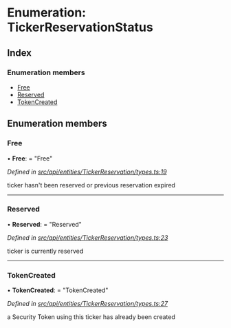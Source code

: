 # Enumeration: TickerReservationStatus

## Index

### Enumeration members

* [Free](tickerreservationstatus.md#free)
* [Reserved](tickerreservationstatus.md#reserved)
* [TokenCreated](tickerreservationstatus.md#tokencreated)

## Enumeration members

###  Free

• **Free**: = "Free"

*Defined in [src/api/entities/TickerReservation/types.ts:19](https://github.com/PolymathNetwork/polymesh-sdk/blob/1d341d9/src/api/entities/TickerReservation/types.ts#L19)*

ticker hasn't been reserved or previous reservation expired

___

###  Reserved

• **Reserved**: = "Reserved"

*Defined in [src/api/entities/TickerReservation/types.ts:23](https://github.com/PolymathNetwork/polymesh-sdk/blob/1d341d9/src/api/entities/TickerReservation/types.ts#L23)*

ticker is currently reserved

___

###  TokenCreated

• **TokenCreated**: = "TokenCreated"

*Defined in [src/api/entities/TickerReservation/types.ts:27](https://github.com/PolymathNetwork/polymesh-sdk/blob/1d341d9/src/api/entities/TickerReservation/types.ts#L27)*

a Security Token using this ticker has already been created
